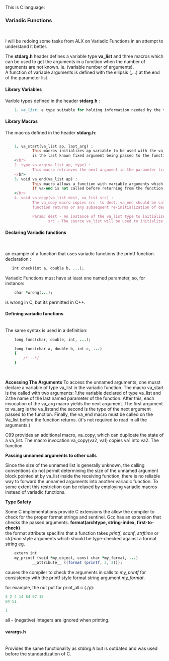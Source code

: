 This is C language: 

<h3>Variadic Functions</h3></br>

I will be redoing some tasks from ALX on Variadic Functions in an attempt to understand it better. </br>

The <b>stdarg.h</b> header defines a variable type <b>va_list</b> and three macros which can be used to get the arguments in a function when the number of arguments are not known. ie. (variable number of arguments).</br>
A function of variable arguments is defined with the ellipsis (,...) at the end of the parameter list.</br>

<h4>Library Variables</h4>
Varible types defined in the header <b>stdarg.h</b> :

```rb
    1. va_list: a type suitable for holding information needed by the three macros va_start(), va_arg(), and va_end().

```

<h4>Library Macros</h4>
The macros defined in the header <b>stdarg.h</b>: </br>

```rb

    1. va_start(va_list ap, last_arg) :
            This macros initializes ap variable to be used with the va_arg and va_end macros. The last-arg 
            is the last known fixed argument being passed to the function. that is, the argument before the ellipsis.
    </br>
    2. type va_arg(va_list ap, type) :
            This macro retrieves the next argument in the parameter list of the function with type type.
    </br>
    3. void va_end(va_list ap) :
            This macro allows a function with variable arguments which used the va_start macro to return. 
            If va-end is not called before returning from the function, the result is undefined.
    </br>
    4. void va_copy(va_list dest, va_list src) :
            The va_copy macro copies src  to dest. va_end should be called on dest before the 
            function returns or any subsequent re-initialization of dest (via calls to va_start or va_copy).

            Param: dest - An instance of the va_list type to initialize.
                   src - The source va_list will be used to initialize dest
```

<h4>Declaring Variadic functions</h4></br>

an example of a function that uses variadic functions the printf function.
</br>
declaration :
```rb
   int check(int a, double b, ...); 
```

Variadic Functions must have at least one named parameter, so, for instance:

```rb
    char *wrong(...);
```
 is wrong in C, but its permitted in C++.</br>

 <h4>Defining variadic functions</h4>
</br>
The same syntax is used in a definition: 

```rb
    long func(char, double, int, ...);

    long func(char a, double b, int c, ...)
    {
        /*...*/
    }

```
</br>

<b>Accessing The Arguments</b>
To access the unnamed arguments, one musst declare a variable of type va_list in the variadic function. The macro va_start is the called with two arguments: 1.the variable declared of type va_list and
           2.the name of the last named parameter of the function.
After this, each invocation of the va_arg macro yields the next argument. The first argument to va_arg is the va_listand the second is the type of the next argument passed to the function.
Finally, the va_end macro must be called on the Va_list before the function returns. (it's not required to read in all the arguments.)

C99 provides an additional macro, va_copy, which can duplicate the state of a va_list. The macro invocation va_copy(va2, va1) copies va1 into va2. The function

<b>Passing unnamed arguments to other calls</b>

Since the size of the unnamed list is generally unknown, the calling conventions do not permit determining the size of the unnamed argument block pointed at by va_list inside the receiving function, there is no reliable way to forward the unnamed arguments into another variadic function. To some extent this restriction can be relaxed by employing variadic macros instead of variadic functions.

<b>Type Safety</b>

Some C implementations provide C  extensions the allow the compiler to check for the proper format strings and sentinel.
Gcc has an extension that checks the passed arguments. 
        <b>format(archtype, string-index, first-to-check)</b></br>
the format attribute specifirs that a function takes <i>printf</i>, <i>scanf</i>, <i>strftime</i> or <i>strfmon</i> style arguments which should be type-checked against a format string eg.
```rb
    extern int
    my_printf (void *my_object, const char *my_format, ...)
            __attribute__ ((format (printf, 2, 3)));
```
causes the compiler to check the arguments in calls to <i>my_printf</i> for consistency with the printf style format string argument <i>my_format</i>.</br>

for example, the out put for print_all.c (./p): 
```rb
5 2 4 14 84 97 15 
84 51 

1 
```
all - (negative) integers are ignored when printing.</br>

<h4>varargs.h</h4></br>
Provides the same functionality as <i>stdarg.h</i> but is outdated and was used before the standardization of C.


